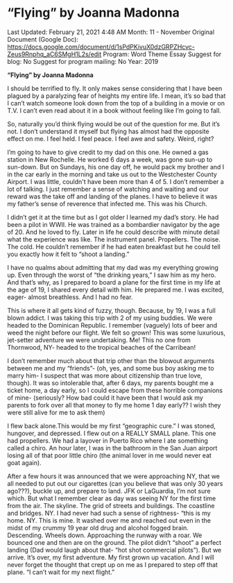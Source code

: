 # “Flying” by Joanna Madonna

Last Updated: February 21, 2021 4:48 AM
Month: 11 - November
Original Document (Google Doc): https://docs.google.com/document/d/1sPdPKivuX0dzGRPZHcvc-Zeus9Rnphq_aC6SMgH1L2s/edit
Program: Word Theme Essay
Suggest for blog: No
Suggest for program mailing: No
Year: 2019

**“Flying” by Joanna Madonna**

I should be terrified to fly. It only makes sense considering that I have been plagued by a paralyzing fear of heights my entire life. I mean, it’s so bad that I can’t watch someone look down from the top of a building in a movie or on T.V. I can’t even read about it in a book without feeling like I’m going to fall.

So, naturally you’d think flying would be out of the question for me. But it’s not. I don’t understand it myself but flying has almost had the opposite effect on me. I feel held. I feel peace. I feel awe and safety. Weird, right?

I’m going to have to give credit to my dad on this one. He owned a gas station in New Rochelle. He worked 6 days a week, was gone sun-up to sun-down. But on Sundays, his one day off, he would pack my brother and I in the car early in the morning and take us out to the Westchester County Airport. I was little, couldn't have been more than 4 of 5. I don’t remember a lot of talking. I just remember a sense of watching and waiting and our reward was the take off and landing of the planes. I have to believe it was my father’s sense of reverence that infected me. This was his Church.

I didn’t get it at the time but as I got older I learned my dad’s story. He had been a pilot in WWII. He was trained as a bombardier navigator by the age of 20. And he loved to fly. Later in life he could describe with minute detail what the experience was like. The instrument panel. Propellers. The noise. The cold. He couldn’t remember if he had eaten breakfast but he could tell you exactly how it felt to “shoot a landing.”

I have no qualms about admitting that my dad was my everything growing up. Even through the worst of “the drinking years,” I saw him as my hero. And that’s why, as I prepared to board a plane for the first time in my life at the age of 19, I shared every detail with him. He prepared me. I was excited, eager- almost breathless. And I had no fear.

This is where it all gets kind of fuzzy, though. Because, by 19, I was a full blown addict. I was taking this trip with 2 of my using buddies. We were headed to the Dominican Republic. I remember (vaguely) lots of beer and weed the night before our flight. We felt so grown! This was some luxurious, jet-setter adventure we were undertaking. Me! This no one from Thornwood, NY- headed to the tropical beaches of the Carribean!

I don’t remember much about that trip other than the blowout arguments between me and my “friends”- (oh, yes, and some bus boy asking me to marry him- I suspect that was more about citizenship than true love, though). It was so intolerable that, after 6 days, my parents bought me a ticket home, a day early, so I could escape from these horrible companions of mine- (seriously? How bad could it have been that I would ask my parents to fork over all that money to fly me home 1 day early?? I wish they were still alive for me to ask them)

I flew back alone.This would be my first “geographic cure.” I was stoned, hungover, and depressed. I flew out on a REALLY SMALL plane. This one had propellers. We had a layover in Puerto Rico where I ate something called a chiro. An hour later, I was in the bathroom in the San Juan airport losing all of that poor little chiro (the animal lover in me would never eat goat again).

After a few hours it was announced that we were approaching NY, that we all needed to put out our cigarettes (can you believe that was only 30 years ago???), buckle up, and prepare to land. JFK or LaGuardia, I’m not sure which. But what I remember clear as day was seeing NY for the first time from the air. The skyline. The grid of streets and buildings. The coastline and bridges. NY. I had never had such a sense of rightness- “this is my home. NY. This is mine. It washed over me and reached out even in the midst of my crummy 19 year old drug and alcohol fogged brain. Descending. Wheels down. Approaching the runway with a roar. We bounced one and then are on the ground. The pilot didn’t “shoot” a perfect landing (Dad would laugh about that- “hot shot commercial pilots”). But we arrive. It’s over, my first adventure. My first grown up vacation. And I will never forget the thought that crept up on me as I prepared to step off that plane. “I can’t wait for my next flight.”